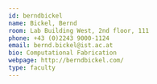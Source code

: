 ```yaml
---
id: berndbickel
name: Bickel, Bernd
room: Lab Building West, 2nd floor, 111
phone: +43 (0)2243 9000-1124
email: bernd.bickel@ist.ac.at
bio: Computational Fabrication
webpage: http://berndbickel.com/
type: faculty
---
```

